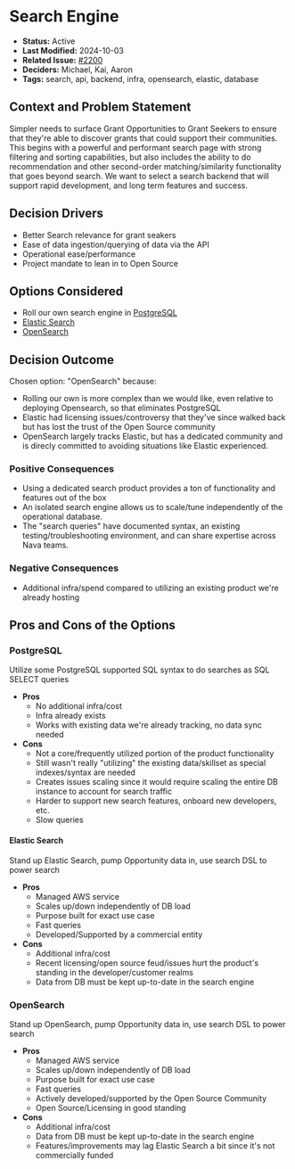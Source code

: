 # Search Engine

* **Status:** Active
* **Last Modified:** 2024-10-03
* **Related Issue:** [#2200](https://github.com/HHS/simpler-grants-gov/issues/2200)
* **Deciders:** Michael, Kai, Aaron
* **Tags:** search, api, backend, infra, opensearch, elastic, database

## Context and Problem Statement

Simpler needs to surface Grant Opportunities to Grant Seekers to ensure that they're able to discover grants that could support their communities. This begins with a powerful and performant search page with strong filtering and sorting capabilities, but also includes the ability to do recommendation and other second-order matching/similarity functionality that goes beyond search. We want to select a search backend that will support rapid development, and long term features and success.

## Decision Drivers

* Better Search relevance for grant seakers
* Ease of data ingestion/querying of data via the API
* Operational ease/performance
* Project mandate to lean in to Open Source

## Options Considered

* Roll our own search engine in [PostgreSQL](https://postgresql.org)
* [Elastic Search](https://www.elastic.co/)
* [OpenSearch](https://opensearch.org/)

## Decision Outcome

Chosen option: "OpenSearch" because:

* Rolling our own is more complex than we would like, even relative to deploying Opensearch, so that eliminates PostgreSQL
* Elastic had licensing issues/controversy that they've since walked back but has lost the trust of the Open Source community
* OpenSearch largely tracks Elastic, but has a dedicated community and is direcly committed to avoiding situations like Elastic experienced.

### Positive Consequences

* Using a dedicated search product provides a ton of functionality and features out of the box
* An isolated search engine allows us to scale/tune independently of the operational database.
* The "search queries" have documented syntax, an existing testing/troubleshooting environment, and can share expertise across Nava teams.

### Negative Consequences

* Additional infra/spend compared to utilizing an existing product we're already hosting

## Pros and Cons of the Options

### PostgreSQL

Utilize some PostgreSQL supported SQL syntax to do searches as SQL SELECT queries

* **Pros**
  * No additional infra/cost
  * Infra already exists
  * Works with existing data we're already tracking, no data sync needed
* **Cons**
  * Not a core/frequently utilized portion of the product functionality
  * Still wasn't really "utilizing" the existing data/skillset as special indexes/syntax are needed
  * Creates issues scaling since it would require scaling the entire DB instance to account for search traffic
  * Harder to support new search features, onboard new developers, etc.
  * Slow queries

#### Elastic Search

Stand up Elastic Search, pump Opportunity data in, use search DSL to power search

* **Pros**
  * Managed AWS service
  * Scales up/down independently of DB load
  * Purpose built for exact use case
  * Fast queries
  * Developed/Supported by a commercial entity
* **Cons**
  * Additional infra/cost
  * Recent licensing/open source feud/issues hurt the product's standing in the developer/customer realms
  * Data from DB must be kept up-to-date in the search engine

### OpenSearch

Stand up OpenSearch, pump Opportunity data in, use search DSL to power search

* **Pros**
  * Managed AWS service
  * Scales up/down independently of DB load
  * Purpose built for exact use case
  * Fast queries
  * Actively developed/supported by the Open Source Community
  * Open Source/Licensing in good standing
* **Cons**
  * Additional infra/cost
  * Data from DB must be kept up-to-date in the search engine
  * Features/improvements may lag Elastic Search a bit since it's not commercially funded
